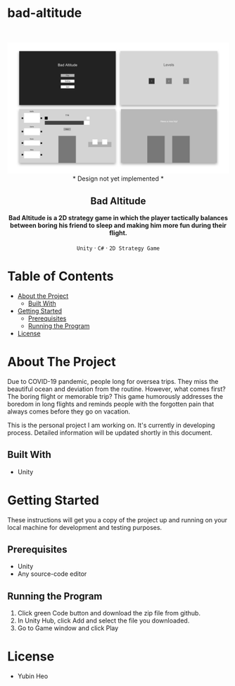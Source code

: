 # bad-altitude


<!-- PROJECT LOGO -->
<br />
<p align="center">
<img src="images/preview.png" alt="preview">
* Design not yet implemented *
</p>

<h2 align="center">Bad Altitude</h2>

<p align="center">
<strong>Bad Altitude is a 2D strategy game in which the player tactically balances between boring his friend to sleep and making him more fun during their flight.</strong>
<br />
<br />
<code>Unity</code>
·
<code>C#</code>
·
<code>2D Strategy Game</code>
</p>


<!-- TABLE OF CONTENTS -->
# Table of Contents
* [About the Project](#about-the-project)
  * [Built With](#built-with)
* [Getting Started](#getting-started)
  * [Prerequisites](#prerequisites)
  * [Running the Program](#running-the-program)
* [License](#license)

<!-- ABOUT THE PROJECT -->

# About The Project

Due to COVID-19 pandemic, people long for oversea trips. They miss the beautiful ocean and deviation from the routine. However, what comes first? The boring flight or memorable trip? This game humorously addresses the boredom in long flights and reminds people with the forgotten pain that always comes before they go on vacation.  

This is the personal project I am working on. It's currently in developing process. 
Detailed information will be updated shortly in this document.

## Built With

* Unity

<!-- 
## Rules
Win
* Balance mood status appropriately until the end of the flight
Lose
* Once the mood status hits zero, the level ends
Tips
* Only using the fun items is not enough to endure the entire flight
* Only using the boring items results in the mood status hitting zero 
* The mood status decreases slowly over time but it decreases faster once the mood is closer to zero
## Items
1. Netflix
    * Watches a show with high rating ( >= 4 stars): has cool time once used, makes your friend happy
    * Watches a show with low rating ( <= 2 stars): has cool time once used, makes your friend bored
2. Game
    * Lets your friend win: has cool time once used, makes your friend happy
    * Lets your friend lose: has cool time once used, makes your friend bored
3. Music
    * Listens to a loud song: has cool time once used, makes your friend happy
    * Listens to a calm song: has cool time once used, makes your friend bored
4. Story
    * Do funny jokes: has cool time once used, makes your friend happy
    * Do bad jokes: has cool time once used, makes your friend bored
5. Coffee
    * Used with an item that makes your friend happy: can be used once, makes your friend happy 1.3 times
    * Used with an item that makes your friend bored: can be used once, cancels out the effect of the item
6. Tea
    * Used with an item that makes your friend happy: can be used once, cancels out the effect of the item
    * Used with an item that makes your friend bored: can be used once, makes your friend bored 1.3 times
7. Sleep
    * A booster that can be used when your friend is bored for more than 5 seconds. Your friend becomes happy and time flies faster  
## Randomness
Challenges
* unstable flight
* baby crying
Benefits
* in-flight meal   
-->

<!-- GETTING STARTED -->
# Getting Started
These instructions will get you a copy of the project up and running on your local machine for development and testing purposes.
## Prerequisites

* Unity
* Any source-code editor

## Running the Program

1. Click green Code button and download the zip file from github.
2. In Unity Hub, click Add and select the file you downloaded.
3. Go to Game window and click Play

<!--
## Play the Game
Visit the link to play the game. 
 -->

<!-- LICENSE -->
# License

- Yubin Heo

